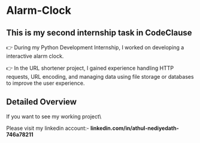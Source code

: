 # Alarm-Clock 

## This is my second internship task in CodeClause

👉 During my Python Development Internship, I worked on developing a interactive alarm clock. 

👉 In the URL shortener project, I gained experience handling HTTP requests, URL encoding, and managing data using file storage or databases to improve the user experience.

## Detailed Overview

If you want to see my working project\

Please visit my linkedin account:- **linkedin.com/in/athul-nediyedath-746a78211**


